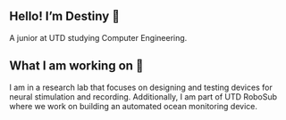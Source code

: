 ## Hello! I’m Destiny 👋
A junior at UTD studying Computer Engineering.

## What I am working on 🌱
I am in a research lab that focuses on designing and testing devices for neural stimulation and recording. Additionally, I am part of UTD RoboSub where we work on building an automated ocean monitoring device.

<!---
Destiny1405/Destiny1405 is a ✨ special ✨ repository because its `README.md` (this file) appears on your GitHub profile.
You can click the Preview link to take a look at your changes.
--->
